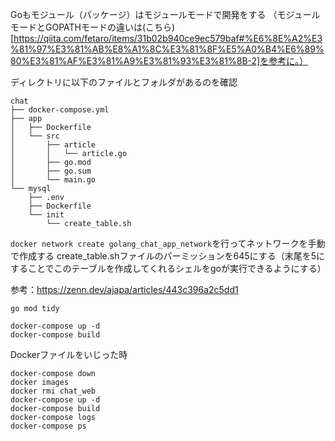 Goもモジュール（パッケージ）はモジュールモードで開発をする
（モジュールモードとGOPATHモードの違いは(こちら)[https://qiita.com/fetaro/items/31b02b940ce9ec579baf#%E6%8E%A2%E3%81%97%E3%81%AB%E8%A1%8C%E3%81%8F%E5%A0%B4%E6%89%80%E3%81%AF%E3%81%A9%E3%81%93%E3%81%8B-2]を参考に。）

ディレクトリに以下のファイルとフォルダがあるのを確認
```
chat
├── docker-compose.yml
├── app
│   ├── Dockerfile
│   └── src
│       ├── article
│       │   └── article.go
│       ├── go.mod
│       ├── go.sum
│       └── main.go
└── mysql
    ├── .env
    ├── Dockerfile
    └── init
        └── create_table.sh
```

`docker network create golang_chat_app_network`を行ってネットワークを手動で作成する
create_table.shファイルのパーミッションを645にする（末尾を5にすることでこのテーブルを作成してくれるシェルをgoが実行できるようにする）

参考：https://zenn.dev/ajapa/articles/443c396a2c5dd1

```
go mod tidy

docker-compose up -d
docker-compose build
```

Dockerファイルをいじった時
```
docker-compose down
docker images
docker rmi chat_web
docker-compose up -d 
docker-compose build
docker-compose logs
docker-compose ps
```
